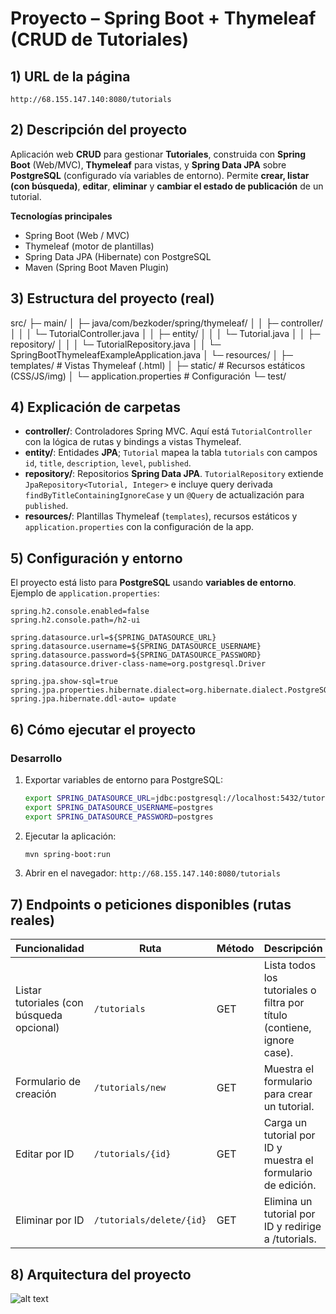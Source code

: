 # Proyecto – Spring Boot + Thymeleaf (CRUD de Tutoriales)
## 1) URL de la página

`http://68.155.147.140:8080/tutorials` 


## 2) Descripción del proyecto
Aplicación web **CRUD** para gestionar **Tutoriales**, construida con **Spring Boot** (Web/MVC), **Thymeleaf** para vistas, y **Spring Data JPA** sobre **PostgreSQL** (configurado vía variables de entorno).
Permite **crear, listar (con búsqueda)**, **editar**, **eliminar** y **cambiar el estado de publicación** de un tutorial.

**Tecnologías principales**
- Spring Boot (Web / MVC)
- Thymeleaf (motor de plantillas)
- Spring Data JPA (Hibernate) con PostgreSQL
- Maven (Spring Boot Maven Plugin)


## 3) Estructura del proyecto (real)

src/
├─ main/
│  ├─ java/com/bezkoder/spring/thymeleaf/
│  │  ├─ controller/
│  │  │  └─ TutorialController.java
│  │  ├─ entity/
│  │  │  └─ Tutorial.java
│  │  ├─ repository/
│  │  │  └─ TutorialRepository.java
│  │  └─ SpringBootThymeleafExampleApplication.java
│  └─ resources/
│     ├─ templates/                 # Vistas Thymeleaf (.html)
│     ├─ static/                    # Recursos estáticos (CSS/JS/img)
│     └─ application.properties     # Configuración
└─ test/


## 4) Explicación de carpetas

- **controller/**: Controladores Spring MVC. Aquí está `TutorialController` con la lógica de rutas y bindings a vistas Thymeleaf.
- **entity/**: Entidades **JPA**; `Tutorial` mapea la tabla `tutorials` con campos `id`, `title`, `description`, `level`, `published`.
- **repository/**: Repositorios **Spring Data JPA**. `TutorialRepository` extiende `JpaRepository<Tutorial, Integer>` e incluye query derivada `findByTitleContainingIgnoreCase` y un `@Query` de actualización para `published`.
- **resources/**: Plantillas Thymeleaf (`templates`), recursos estáticos y `application.properties` con la configuración de la app.


## 5) Configuración y entorno
El proyecto está listo para **PostgreSQL** usando **variables de entorno**. Ejemplo de `application.properties`:

```properties
spring.h2.console.enabled=false
spring.h2.console.path=/h2-ui

spring.datasource.url=${SPRING_DATASOURCE_URL}
spring.datasource.username=${SPRING_DATASOURCE_USERNAME}
spring.datasource.password=${SPRING_DATASOURCE_PASSWORD}
spring.datasource.driver-class-name=org.postgresql.Driver
 
spring.jpa.show-sql=true
spring.jpa.properties.hibernate.dialect=org.hibernate.dialect.PostgreSQLDialect
spring.jpa.hibernate.ddl-auto= update
```


## 6) Cómo ejecutar el proyecto

### Desarrollo

1. Exportar variables de entorno para PostgreSQL:
   ```bash
   export SPRING_DATASOURCE_URL=jdbc:postgresql://localhost:5432/tutorialsdb
   export SPRING_DATASOURCE_USERNAME=postgres
   export SPRING_DATASOURCE_PASSWORD=postgres
   ```
2. Ejecutar la aplicación:
   ```bash
   mvn spring-boot:run
   ```
3. Abrir en el navegador: `http://68.155.147.140:8080/tutorials` 


## 7) Endpoints o peticiones disponibles (rutas reales)

| Funcionalidad | Ruta | Método | Descripción |
|---|---|---|---|
| Listar tutoriales (con búsqueda opcional) | `/tutorials` | GET | Lista todos los tutoriales o filtra por título (contiene, ignore case). |
| Formulario de creación | `/tutorials/new` | GET | Muestra el formulario para crear un tutorial. |
| Editar por ID | `/tutorials/{id}` | GET | Carga un tutorial por ID y muestra el formulario de edición. |
| Eliminar por ID | `/tutorials/delete/{id}` | GET | Elimina un tutorial por ID y redirige a /tutorials. |




## 8) Arquitectura del proyecto

![alt text](image-1.png)


